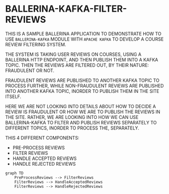 # BALLERINA-KAFKA-FILTER-REVIEWS

THIS IS A SAMPLE BALLERINA APPLICATION TO DEMONSTRATE HOW TO USE   `BALLERINA-KAFKA` MODULE WITH `APACHE KAFKA` TO DEVELOP A COURSE REVIEW FILTERING SYSTEM.

THE SYSTEM IS TAKING USER REVIEWS ON COURSES, USING A BALLERINA HTTP ENDPOINT, AND THEN PUBLISH THEM INTO A KAFKA TOPIC. THEN THE REVIEWS ARE FILTERED OUT, BY THEIR NATURE: FRAUDULENT OR NOT.

FRAUDULENT REVIEWS ARE PUBLISHED TO ANOTHER KAFKA TOPIC TO PROCESS FURTHER, WHILE NON-FRAUDULENT REVIEWS ARE PUBLISHED INTO ANOTHER KAFKA TOPIC, INORDER TO PUBLISH THEM IN THE SITE ITSELF.

HERE WE ARE NOT LOOKING INTO DETAILS ABOUT HOW TO DECIDE A REVIEW IS FRAUDULENT OR HOW WE ARE TO PUBLISH THE REVIEWS IN THE SITE. RATHER, WE ARE LOOKING INTO HOW WE CAN USE BALLERINA-KAFKA TO FILTER AND PUBLISH REVIEWS SEPARATELY TO DIFFERENT TOPICS, INORDER TO PROCESS THE, SEPARATELY. 

THIS 4 DIFFERENT COMPONENTS:

* PRE-PROCESS REVIEWS
* FILTER REVIEWS
* HANDLE ACCEPTED REVIEWS
* HANDLE REJECTED REVIEWS

```mermaid
graph TD
    PreProcessReviews --> FilterReviews
    FilterReviews --> HandleAcceptedReviews
    FilterReviews --> HandleRejectedReviews
```

